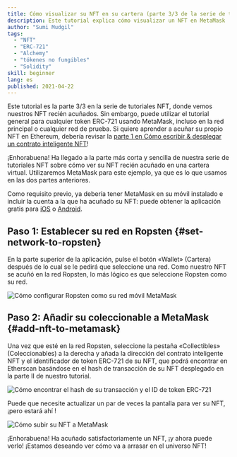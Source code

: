 ```yaml
---
title: Cómo visualizar su NFT en su cartera (parte 3/3 de la serie de tutoriales de NFT)
description: Este tutorial explica cómo visualizar un NFT en MetaMask
author: "Sumi Mudgil"
tags:
  - "NFT"
  - "ERC-721"
  - "Alchemy"
  - "tókenes no fungibles"
  - "Solidity"
skill: beginner
lang: es
published: 2021-04-22
---
```


Este tutorial es la parte 3/3 en la serie de tutoriales NFT, donde vemos nuestros NFT recién acuñados. Sin embargo, puede utilizar el tutorial general para cualquier token ERC-721 usando MetaMask, incluso en la red principal o cualquier red de prueba. Si quiere aprender a acuñar su propio NFT en Ethereum, debería revisar la [parte 1 en Cómo escribir & desplegar un contrato inteligente NFT](/developers/tutorials/how-to-write-and-deploy-an-nft)!

¡Enhorabuena! Ha llegado a la parte más corta y sencilla de nuestra serie de tutoriales NFT sobre cómo ver su NFT recién acuñado en una cartera virtual. Utilizaremos MetaMask para este ejemplo, ya que es lo que usamos en las dos partes anteriores.

Como requisito previo, ya debería tener MetaMask en su móvil instalado e incluir la cuenta a la que ha acuñado su NFT: puede obtener la aplicación gratis para [iOS](https://apps.apple.com/us/app/metamask-blockchain-wallet/id1438144202) o [Android](https://play.google.com/store/apps/details?id=io.metamask&hl=en_US&gl=US).

## Paso 1: Establecer su red en Ropsten {#set-network-to-ropsten}

En la parte superior de la aplicación, pulse el botón «Wallet» (Cartera) después de lo cual se le pedirá que seleccione una red. Como nuestro NFT se acuñó en la red Ropsten, lo más lógico es que seleccione Ropsten como su red.

![Cómo configurar Ropsten como su red móvil MetaMask](./goerliMetamask.gif)

## Paso 2: Añadir su coleccionable a MetaMask {#add-nft-to-metamask}

Una vez que esté en la red Ropsten, seleccione la pestaña «Collectibles» (Coleccionables) a la derecha y añada la dirección del contrato inteligente NFT y el identificador de token ERC-721 de su NFT, que podrá encontrar en Etherscan basándose en el hash de transacción de su NFT desplegado en la parte II de nuestro tutorial.

![Cómo encontrar el hash de su transacción y el ID de token ERC-721](./findNFTEtherscan.png)

Puede que necesite actualizar un par de veces la pantalla para ver su NFT, ¡pero estará ahí <Emoji text="😄" size={1} />!

![Cómo subir su NFT a MetaMask](./findNFTMetamask.gif)

¡Enhorabuena! Ha acuñado satisfactoriamente un NFT, ¡y ahora puede verlo! ¡Estamos deseando ver cómo va a arrasar en el universo NFT!
